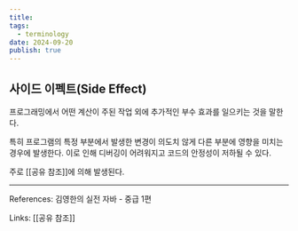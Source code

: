 ```yaml
---
title: 
tags:
  - terminology
date: 2024-09-20
publish: true
---
```

## 사이드 이펙트(Side Effect)
프로그래밍에서 어떤 계산이 주된 작업 외에 추가적인 부수 효과를 일으키는 것을 말한다.

특히 프로그램의 특정 부분에서 발생한 변경이 의도치 않게 다른 부분에 영향을 미치는 경우에 발생한다. 이로 인해 디버깅이 어려워지고 코드의 안정성이 저하될 수 있다.

주로 [[공유 참조]]에 의해 발생된다.

---
References: 김영한의 실전 자바 - 중급 1편

Links: [[공유 참조]]
